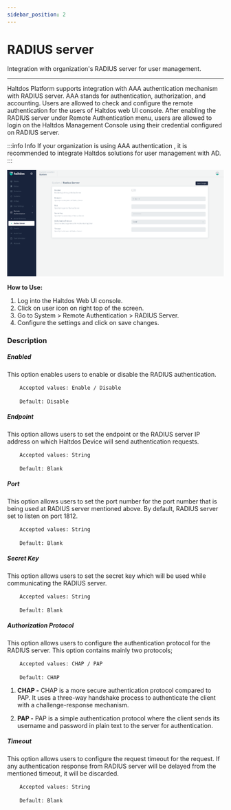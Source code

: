 ```yaml
---
sidebar_position: 2
---
```


# RADIUS server

Integration with organization's RADIUS server for user management.

---

Haltdos Platform supports integration with AAA authentication mechanism with RADIUS server. AAA stands for authentication, authorization, and accounting. Users are allowed to check and configure the remote authentication for the users of Haltdos web UI console. After enabling the RADIUS server under Remote Authentication menu, users are allowed to login on the Haltdos Management Console using their credential configured on RADIUS server.

:::info Info
If your organization is using AAA authentication , it is recommended to integrate Haltdos solutions for user management with AD.
:::

![activedirectory](/img/platform/v7/docs/radius.png)

**How to Use:**

1. Log into the Haltdos Web UI console.
2. Click on user icon on right top of the screen.
3. Go to System > Remote Authentication > RADIUS Server.
4. Configure the settings and click on save changes.


### Description

##### **Enabled**

This option enables users to enable or disable the RADIUS authentication.

```
    Accepted values: Enable / Disable

    Default: Disable 
```


##### **Endpoint**

This option allows users to set the endpoint or the RADIUS server IP address on which Haltdos Device will send authentication requests.

```
    Accepted values: String

    Default: Blank 
```


##### **Port**

This option allows users to set the port number for the port number that is being used at RADIUS server mentioned above. By default, RADIUS server set to listen on port 1812.

```
    Accepted values: String

    Default: Blank 
```


##### **Secret Key**

This option allows users to set the secret key which will be used while communicating the RADIUS server.

```
    Accepted values: String

    Default: Blank 
```


##### **Authorization Protocol**

This option allows users to configure the authentication protocol for the RADIUS server. This option contains mainly two protocols;

```
    Accepted values: CHAP / PAP

    Default: CHAP 
```


1. **CHAP -** CHAP is a more secure authentication protocol compared to PAP. It uses a three-way handshake process to authenticate the client with a challenge-response mechanism. 

2. **PAP -** PAP is a simple authentication protocol where the client sends its username and password in plain text to the server for authentication.
 
##### **Timeout**

This option allows users to configure the request timeout for the request. If any authentication response from RADIUS server will be delayed from the mentioned timeout, it will be discarded.

```
    Accepted values: String

    Default: Blank 
```

